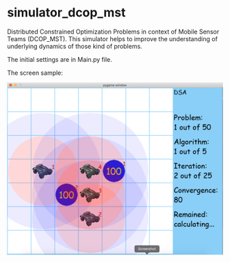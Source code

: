 # simulator_dcop_mst

Distributed Constrained Optimization Problems 
in context of Mobile Sensor Teams (DCOP_MST).
This simulator helps to improve the understanding
of underlying dynamics of those kind of problems.

The initial settings are in Main.py file.

The screen sample:

![sample](sample1.png)


